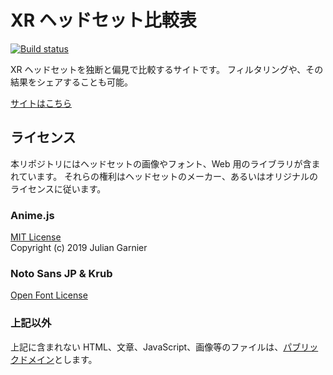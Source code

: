# XR ヘッドセット比較表

[![Build status](https://yutovr.visualstudio.com/GitHub%20CI/_apis/build/status/GitHub%20CI)](https://yutovr.visualstudio.com/GitHub%20CI/_build/latest?definitionId=2)

XR ヘッドセットを独断と偏見で比較するサイトです。  フィルタリングや、その結果をシェアすることも可能。

[サイトはこちら](https://xr-comparison.yutokun.com/)

## ライセンス

本リポジトリにはヘッドセットの画像やフォント、Web 用のライブラリが含まれています。
それらの権利はヘッドセットのメーカー、あるいはオリジナルのライセンスに従います。

### Anime.js

[MIT License](https://github.com/juliangarnier/anime/blob/master/LICENSE.md)  
Copyright (c) 2019 Julian Garnier

### Noto Sans JP & Krub

[Open Font License](http://scripts.sil.org/cms/scripts/page.php?site_id=nrsi&id=OFL_web)

### 上記以外

上記に含まれない HTML、文章、JavaScript、画像等のファイルは、[パブリックドメイン](https://github.com/yutokun/XR-Headset-Comparison/blob/master/LICENSE.md)とします。

